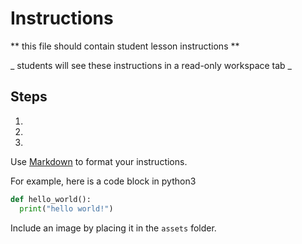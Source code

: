 # Instructions

** this file should contain student lesson instructions **

_ students will see these instructions in a read-only workspace tab _

## Steps

1.
2.
3.

Use [Markdown](https://gist.github.com/cuonggt/9b7d08a597b167299f0d) to format your instructions.

For example, here is a code block in python3

```python
def hello_world():
  print("hello world!")
```

Include an image by placing it in the `assets` folder.
